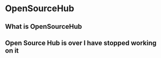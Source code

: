 <h1> OpenSourceHub </h1>
<h2> What is OpenSourceHub <h2>
  <p>Open Source Hub is over I have stopped working on it</p>
